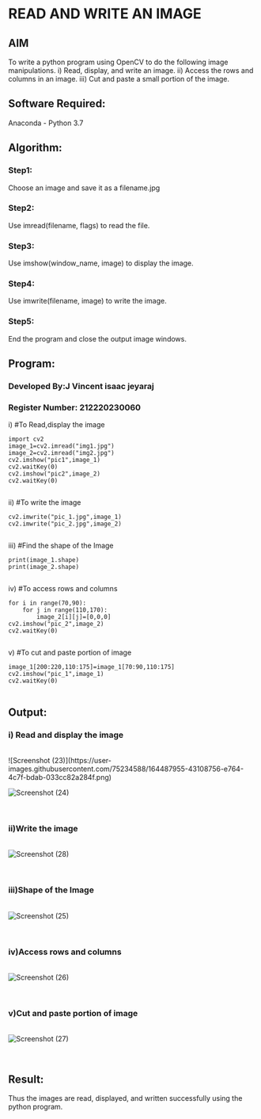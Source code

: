 # READ AND WRITE AN IMAGE
## AIM
To write a python program using OpenCV to do the following image manipulations.
i) Read, display, and write an image.
ii) Access the rows and columns in an image.
iii) Cut and paste a small portion of the image.

## Software Required:
Anaconda - Python 3.7
## Algorithm:
### Step1:
Choose an image and save it as a filename.jpg
### Step2:
Use imread(filename, flags) to read the file.
### Step3:
Use imshow(window_name, image) to display the image.
### Step4:
Use imwrite(filename, image) to write the image.
### Step5:
End the program and close the output image windows.
## Program:
### Developed By:J Vincent isaac jeyaraj
### Register Number: 212220230060
i) #To Read,display the image
```
import cv2
image_1=cv2.imread("img1.jpg")
image_2=cv2.imread("img2.jpg")
cv2.imshow("pic1",image_1)
cv2.waitKey(0)
cv2.imshow("pic2",image_2)
cv2.waitKey(0)
  

```
ii) #To write the image
```
cv2.imwrite("pic_1.jpg",image_1)
cv2.imwrite("pic_2.jpg",image_2)


```
iii) #Find the shape of the Image
```python3
print(image_1.shape)
print(image_2.shape)


```
iv) #To access rows and columns

```python3
for i in range(70,90):
    for j in range(110,170):
        image_2[i][j]=[0,0,0]
cv2.imshow("pic_2",image_2)
cv2.waitKey(0)


```
v) #To cut and paste portion of image
```python3
image_1[200:220,110:175]=image_1[70:90,110:175]
cv2.imshow("pic_1",image_1)
cv2.waitKey(0)


```

## Output:

### i) Read and display the image

<br>
![Screenshot (23)](https://user-images.githubusercontent.com/75234588/164487955-43108756-e764-4c7f-bdab-033cc82a284f.png)
<br>

![Screenshot (24)](https://user-images.githubusercontent.com/75234588/164487515-bc8e335d-541d-415c-9063-3dcf5cfba7e9.png)

<br>

### ii)Write the image

<br>![Screenshot (28)](https://user-images.githubusercontent.com/75234588/164487607-d8050bbc-de06-4c3b-b32d-d4275af9ceb4.png)

<br>

### iii)Shape of the Image

<br>![Screenshot (25)](https://user-images.githubusercontent.com/75234588/164487674-c32b3829-4f87-4f40-a092-a3b013cc138d.png)


<br>

### iv)Access rows and columns
<br>![Screenshot (26)](https://user-images.githubusercontent.com/75234588/164487720-76a375c4-e50f-4cb9-9c90-b9ad23c15298.png)

<br>

### v)Cut and paste portion of image
<br>![Screenshot (27)](https://user-images.githubusercontent.com/75234588/164487742-1acfd676-046c-404c-b7a1-81afc7b8b5b0.png)

<br>

## Result:
Thus the images are read, displayed, and written successfully using the python program.


